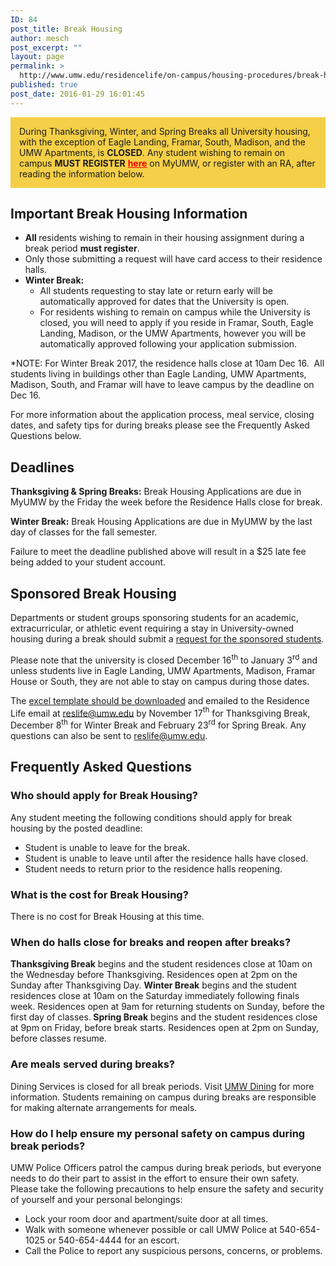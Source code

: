 ```yaml
---
ID: 84
post_title: Break Housing
author: mesch
post_excerpt: ""
layout: page
permalink: >
  http://www.umw.edu/residencelife/on-campus/housing-procedures/break-housing/
published: true
post_date: 2016-01-29 16:01:45
---
```

<div style="background-color: #f5cf47;padding: 1em;margin-bottom: 1em">During Thanksgiving, Winter, and Spring Breaks all University housing, with the exception of Eagle Landing, Framar, South, Madison, and the UMW Apartments, is <strong>CLOSED</strong>. Any student wishing to remain on campus <strong>MUST REGISTER</strong> <strong><span style="color: #ff0000"><a style="color: #ff0000" href="https://orgsync.com/59554/forms/289258">here</a></span></strong> on MyUMW, or register with an RA, after reading the information below.</div>
<h2>Important Break Housing Information</h2>
<ul>
 	<li><strong>All </strong>residents wishing to remain in their housing assignment during a break period <strong>must register</strong>.</li>
 	<li>Only those submitting a request will have card access to their residence halls.</li>
 	<li><strong>Winter Break:</strong>
<ul>
 	<li>All students requesting to stay late or return early will be automatically approved for dates that the University is open.</li>
 	<li>For residents wishing to remain on campus while the University is closed, you will need to apply if you reside in Framar, South, Eagle Landing, Madison, or the UMW Apartments, however you will be automatically approved following your application submission.</li>
</ul>
</li>
</ul>
*NOTE: For Winter Break 2017, the residence halls close at 10am Dec 16.  All students living in buildings other than Eagle Landing, UMW Apartments, Madison, South, and Framar will have to leave campus by the deadline on Dec 16.

For more information about the application process, meal service, closing dates, and safety tips for during breaks please see the Frequently Asked Questions below.
<h2>Deadlines</h2>
<strong>Thanksgiving &amp; Spring Breaks:</strong>
Break Housing Applications are due in MyUMW by the Friday the week before the Residence Halls close for break.

<strong>Winter Break:</strong>
Break Housing Applications are due in MyUMW by the last day of classes for the fall semester.

Failure to meet the deadline published above will result in a $25 late fee being added to your student account.
<h2>Sponsored Break Housing</h2>
<p class="p1"><span class="s1">Departments or student groups sponsoring students for an academic, extracurricular, or athletic event requiring a stay in University-owned housing during a break should submit a <a href="http://www.umw.edu/residencelife/wp-content/uploads/sites/30/2016/01/BreakHousingTemplate.xlsx">request for the sponsored students</a>.</span></p>
<p class="p1"><span class="s1">Please note that the university is closed December 16</span><span class="s3"><sup>th</sup></span><span class="s1"> to January 3</span><span class="s3"><sup>rd</sup></span><span class="s1"> and unless students live in Eagle Landing, UMW Apartments, Madison, Framar House or South, they are not able to stay on campus during those dates.</span></p>
<p class="p1"><span class="s1">The <a href="http://www.umw.edu/residencelife/wp-content/uploads/sites/30/2016/01/BreakHousingTemplate-1.xlsx">excel template should be downloaded</a> and emailed to the Residence Life email at <a href="mailto:reslife@umw.edu"><span class="s4">reslife@umw.edu</span></a> by November 17</span><span class="s3"><sup>th</sup></span><span class="s1"> for Thanksgiving Break, December 8</span><span class="s3"><sup>th</sup></span><span class="s1"> for Winter Break and February 23<span class="s3"><sup>rd</sup></span> for Spring Break. Any questions can also be sent to <a href="mailto:reslife@umw.edu"><span class="s4">reslife@umw.edu</span></a>.</span></p>

<h2>Frequently Asked Questions</h2>
<h3>Who should apply for Break Housing?</h3>
Any student meeting the following conditions should apply for break housing by the posted deadline:
<ul>
 	<li>Student is unable to leave for the break.</li>
 	<li>Student is unable to leave until after the residence halls have closed.</li>
 	<li>Student needs to return prior to the residence halls reopening.</li>
</ul>
<h3>What is the cost for Break Housing?</h3>
There is no cost for Break Housing at this time.
<h3>When do halls close for breaks and reopen after breaks?</h3>
<strong>Thanksgiving Break</strong> begins and the student residences close at 10am on the Wednesday before Thanksgiving. Residences open at 2pm on the Sunday after Thanksgiving Day.
<strong>Winter Break</strong> begins and the student residences close at 10am on the Saturday immediately following finals week. Residences open at 9am for returning students on Sunday, before the first day of classes.<strong>
Spring Break</strong> begins and the student residences close at 9pm on Friday, before break starts. Residences open at 2pm on Sunday, before classes resume.
<h3>Are meals served during breaks?</h3>
Dining Services is closed for all break periods. Visit <a href="http://umwdining.com/">UMW Dining</a> for more information. Students remaining on campus during breaks are responsible for making alternate arrangements for meals.
<h3>How do I help ensure my personal safety on campus during break periods?</h3>
UMW Police Officers patrol the campus during break periods, but everyone needs to do their part to assist in the effort to ensure their own safety. Please take the following precautions to help ensure the safety and security of yourself and your personal belongings:
<ul>
 	<li>Lock your room door and apartment/suite door at all times.</li>
 	<li>Walk with someone whenever possible or call UMW Police at 540-654-1025 or 540-654-4444 for an escort.</li>
 	<li>Call the Police to report any suspicious persons, concerns, or problems.</li>
</ul>